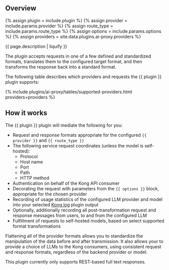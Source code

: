 ## Overview

{% assign plugin = include.plugin %}
{% assign provider = include.params.provider %}
{% assign route_type = include.params.route_type %}
{% assign options = include.params.options %}
{% assign providers = site.data.plugins.ai-proxy.providers %}

{{ page.description | liquify }}

The plugin accepts requests in one of a few defined and standardized formats, translates them to the configured target format, and then transforms the response back into a standard format.

The following table describes which providers and requests the {{ plugin }} plugin supports:

{% include plugins/ai-proxy/tables/supported-providers.html providers=providers %}

## How it works

The {{ plugin }} plugin will mediate the following for you:

* Request and response formats appropriate for the configured `{{ provider }}` and `{{ route_type }}`
* The following service request coordinates (unless the model is self-hosted):
  * Protocol
  * Host name
  * Port
  * Path
  * HTTP method
* Authentication on behalf of the Kong API consumer
* Decorating the request with parameters from the `{{ options }}` block, appropriate for the chosen provider
* Recording of usage statistics of the configured LLM provider and model into your selected [Kong log](/plugins/?category=logging) plugin output
* Optionally, additionally recording all post-transformation request and response messages from users, to and from the configured LLM
* Fulfillment of requests to self-hosted models, based on select supported format transformations

Flattening all of the provider formats allows you to standardize the manipulation of the data before and after transmission. It also allows your to provide a choice of LLMs to the Kong consumers, using consistent request and response formats, regardless of the backend provider or model.

This plugin currently only supports REST-based full text responses.